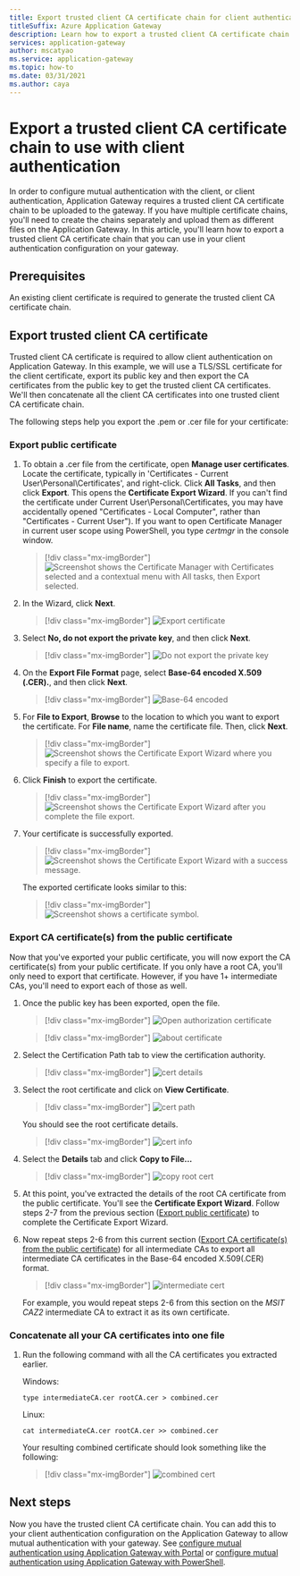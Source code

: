 ```yaml
---
title: Export trusted client CA certificate chain for client authentication
titleSuffix: Azure Application Gateway
description: Learn how to export a trusted client CA certificate chain for client authentication on Azure Application Gateway
services: application-gateway
author: mscatyao
ms.service: application-gateway
ms.topic: how-to
ms.date: 03/31/2021
ms.author: caya
---
```


# Export a trusted client CA certificate chain to use with client authentication
In order to configure mutual authentication with the client, or client authentication, Application Gateway requires a trusted client CA certificate chain to be uploaded to the gateway. If you have multiple certificate chains, you'll need to create the chains separately and upload them as different files on the Application Gateway. In this article, you'll learn how to export a trusted client CA certificate chain that you can use in your client authentication configuration on your gateway.  

## Prerequisites

An existing client certificate is required to generate the trusted client CA certificate chain. 

## Export trusted client CA certificate

Trusted client CA certificate is required to allow client authentication on Application Gateway. In this example, we will use a TLS/SSL certificate for the client certificate, export its public key and then export the CA certificates from the public key to get the trusted client CA certificates. We'll then concatenate all the client CA certificates into one trusted client CA certificate chain. 

The following steps help you export the .pem or .cer file for your certificate:

### Export public certificate 

1. To obtain a .cer file from the certificate, open **Manage user certificates**. Locate the certificate, typically in 'Certificates - Current User\Personal\Certificates', and right-click. Click **All Tasks**, and then click **Export**. This opens the **Certificate Export Wizard**. If you can't find the certificate under Current User\Personal\Certificates, you may have accidentally opened "Certificates - Local Computer", rather than "Certificates - Current User"). If you want to open Certificate Manager in current user scope using PowerShell, you type *certmgr* in the console window.

    > [!div class="mx-imgBorder"]
    > ![Screenshot shows the Certificate Manager with Certificates selected and a contextual menu with All tasks, then Export selected.](./media/certificates-for-backend-authentication/export.png)

2. In the Wizard, click **Next**.
    > [!div class="mx-imgBorder"]
    > ![Export certificate](./media/certificates-for-backend-authentication/exportwizard.png)

3. Select **No, do not export the private key**, and then click **Next**.
    > [!div class="mx-imgBorder"]
    > ![Do not export the private key](./media/certificates-for-backend-authentication/notprivatekey.png)

4. On the **Export File Format** page, select **Base-64 encoded X.509 (.CER).**, and then click **Next**.
    > [!div class="mx-imgBorder"]
    > ![Base-64 encoded](./media/certificates-for-backend-authentication/base64.png)

5. For **File to Export**, **Browse** to the location to which you want to export the certificate. For **File name**, name the certificate file. Then, click **Next**.

    > [!div class="mx-imgBorder"]
   > ![Screenshot shows the Certificate Export Wizard where you specify a file to export.](./media/certificates-for-backend-authentication/browse.png)

6. Click **Finish** to export the certificate.

    > [!div class="mx-imgBorder"]
    > ![Screenshot shows the Certificate Export Wizard after you complete the file export.](./media/certificates-for-backend-authentication/finish-screen.png)

7. Your certificate is successfully exported.

    > [!div class="mx-imgBorder"]
    > ![Screenshot shows the Certificate Export Wizard with a success message.](./media/certificates-for-backend-authentication/success.png)

   The exported certificate looks similar to this:

    > [!div class="mx-imgBorder"]
    > ![Screenshot shows a certificate symbol.](./media/certificates-for-backend-authentication/exported.png)

### Export CA certificate(s) from the public certificate

Now that you've exported your public certificate, you will now export the CA certificate(s) from your public certificate. If you only have a root CA, you'll only need to export that certificate. However, if you have 1+ intermediate CAs, you'll need to export each of those as well. 

1. Once the public key has been exported, open the file.

    > [!div class="mx-imgBorder"]
    > ![Open authorization certificate](./media/certificates-for-backend-authentication/openAuthcert.png)

    > [!div class="mx-imgBorder"]
    > ![about certificate](./media/mutual-authentication-certificate-management/general.png)

1. Select the Certification Path tab to view the certification authority.

    > [!div class="mx-imgBorder"]
    > ![cert details](./media/mutual-authentication-certificate-management/cert-details.png) 

1. Select the root certificate and click on **View Certificate**.

    > [!div class="mx-imgBorder"]
    > ![cert path](./media/mutual-authentication-certificate-management/root-cert.png) 

   You should see the root certificate details.

    > [!div class="mx-imgBorder"]
    > ![cert info](./media/mutual-authentication-certificate-management/root-cert-details.png)

1. Select the **Details** tab and click **Copy to File...**

    > [!div class="mx-imgBorder"]
    > ![copy root cert](./media/mutual-authentication-certificate-management/root-cert-copy-to-file.png)

1. At this point, you've extracted the details of the root CA certificate from the public certificate. You'll see the **Certificate Export Wizard**. Follow steps 2-7 from the previous section ([Export public certificate](./mutual-authentication-certificate-management.md#export-public-certificate)) to complete the Certificate Export Wizard. 

1. Now repeat steps 2-6 from this current section ([Export CA certificate(s) from the public certificate](./mutual-authentication-certificate-management.md#export-ca-certificates-from-the-public-certificate)) for all intermediate CAs to export all intermediate CA certificates in the Base-64 encoded X.509(.CER) format.

    > [!div class="mx-imgBorder"]
    > ![intermediate cert](./media/mutual-authentication-certificate-management/intermediate-cert.png)

    For example, you would repeat steps 2-6 from this section on the *MSIT CAZ2* intermediate CA to extract it as its own certificate. 

### Concatenate all your CA certificates into one file

1. Run the following command with all the CA certificates you extracted earlier. 

    Windows:
    ```console
    type intermediateCA.cer rootCA.cer > combined.cer
    ```
    
    Linux:
    ```console
    cat intermediateCA.cer rootCA.cer >> combined.cer
    ```

    Your resulting combined certificate should look something like the following:
    
    > [!div class="mx-imgBorder"]
    > ![combined cert](./media/mutual-authentication-certificate-management/combined-cert.png)

## Next steps

Now you have the trusted client CA certificate chain. You can add this to your client authentication configuration on the Application Gateway to allow mutual authentication with your gateway. See [configure mutual authentication using Application Gateway with Portal](./mutual-authentication-portal.md) or [configure mutual authentication using Application Gateway with PowerShell](./mutual-authentication-powershell.md).

